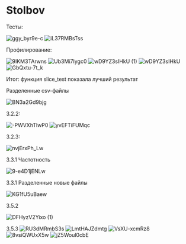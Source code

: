 # Stolbov
Тесты:

![ggy_byr9e-c](https://user-images.githubusercontent.com/104669372/208107564-58193149-64cc-4598-b5e1-c420455fc9b6.jpg)
![iL37RMBsTss](https://user-images.githubusercontent.com/104669372/208107568-0edb3470-7972-4471-a9c2-6091d314c5c1.jpg)

Профилирование:

![9IKM3TArwns](https://user-images.githubusercontent.com/104669372/208176871-90604a5a-7023-41a6-803a-6ffd18c593ea.jpg)
![Ub3Mi7Iygc0](https://user-images.githubusercontent.com/104669372/208176875-847c0c9b-25c4-451f-9b56-2823d36d3f82.jpg)
![wD9YZ3sIHkU (1)](https://user-images.githubusercontent.com/104669372/208176876-497ddc41-c648-4e8c-80cb-27ac2071f87c.jpg)
![wD9YZ3sIHkU](https://user-images.githubusercontent.com/104669372/208176879-09422abf-f216-4c44-8369-c7841dea24f3.jpg)
![GbQxtu-7t_k](https://user-images.githubusercontent.com/104669372/208176881-37b82e87-bc61-4056-afc0-69d0eba0df9d.jpg)

Итог: функция slice_test показала лучший результат

Разделенные csv-файлы

![BN3a2Gd9bjg](https://user-images.githubusercontent.com/104669372/209862024-5fa34c5e-bc4e-4b9e-a3d3-b54f4a877687.jpg)

3.2.2:

![-PWVXhTlwP0](https://user-images.githubusercontent.com/104669372/209866056-4ffe46ed-4e32-41a8-b3f7-c2ed12594bd6.jpg)
![yvEFTiFUMqc](https://user-images.githubusercontent.com/104669372/209866059-64f22124-579c-4ec6-b508-ce43ac269fa1.jpg)

3.2.3:

![nvjErxPh_Lw](https://user-images.githubusercontent.com/104669372/209866120-c09d7708-b310-4448-87f4-e3bde50d2a0b.jpg)

3.3.1 Частотность 

![9-e4D1jENLw](https://user-images.githubusercontent.com/104669372/210076923-e2017cae-f128-42d0-beff-663bf89f78b8.jpg)

3.3.1 Разделенные новые файлы

![KG1fU5uBaew](https://user-images.githubusercontent.com/104669372/210078566-25f8dc6a-b691-46aa-8650-db83c808fd71.jpg)

3.5.2

![DFHyzV2Yixo (1)](https://user-images.githubusercontent.com/104669372/210136607-5c4344d2-5275-4099-b806-c24e64cb82e1.jpg)


3.5.3
![RU3dMRmbS3s](https://user-images.githubusercontent.com/104669372/210136549-53f01fb3-e317-46d0-8e9a-68e5f4c526d5.jpg)
![LmtHAJZdmtg](https://user-images.githubusercontent.com/104669372/210136552-cdc77865-e4f8-4693-a60b-e93c7f459dd7.jpg)
![VsXU-xcmRz8](https://user-images.githubusercontent.com/104669372/210136555-8f72aa02-abd5-4918-b58e-a3c6ad18cd8f.jpg)
![8vsiQWUxX5w](https://user-images.githubusercontent.com/104669372/210136560-7ad92e77-c541-491c-8cf0-597743580c78.jpg)
![jZ5Woul0cbE](https://user-images.githubusercontent.com/104669372/210136562-5fc8fd81-42a2-425b-9dd4-3daf66fd3412.jpg)